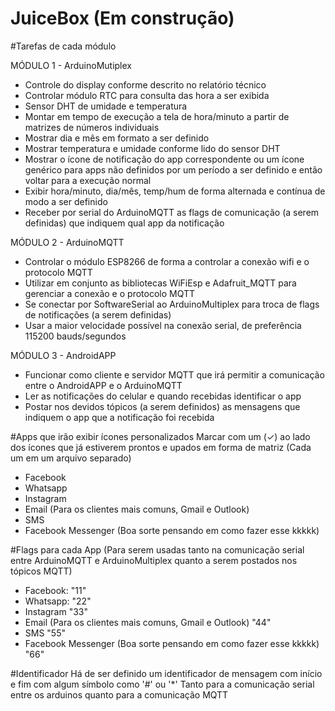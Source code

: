 # JuiceBox (Em construção)

#Tarefas de cada módulo 

MÓDULO 1 - ArduinoMutiplex
* Controle do display conforme descrito no relatório técnico
* Controlar módulo RTC para consulta das hora a ser exibida
* Sensor DHT de umidade e temperatura
* Montar em tempo de execução a tela de hora/minuto a partir de matrizes de números individuais
* Mostrar dia e mês em formato a ser definido
* Mostrar temperatura e umidade conforme lido do sensor DHT
* Mostrar o ícone de notificação do app correspondente ou um ícone genérico para apps não definidos
  por um período a ser definido e então voltar para a execução normal
* Exibir hora/minuto, dia/mês, temp/hum de forma alternada e contínua de modo a ser definido
* Receber por serial do ArduinoMQTT as flags de comunicação (a serem definidas) que indiquem qual app da notificação

MÓDULO 2 - ArduinoMQTT
* Controlar o módulo ESP8266 de forma a controlar a conexão wifi e o protocolo MQTT
* Utilizar em conjunto as bibliotecas WiFiEsp e Adafruit_MQTT para gerenciar a conexão e o protocolo MQTT
* Se conectar por SoftwareSerial ao ArduinoMultiplex para troca de flags de notificações (a serem definidas)
* Usar a maior velocidade possível na conexão serial, de preferência 115200 bauds/segundos 

MÓDULO 3 - AndroidAPP
* Funcionar como cliente e servidor MQTT que irá permitir a comunicação entre o AndroidAPP e o ArduinoMQTT
* Ler as notificações do celular e quando recebidas identificar o app
* Postar nos devidos tópicos (a serem definidos) as mensagens que indiquem o app que a notificação foi recebida


#Apps que irão exibir ícones personalizados
Marcar com um (✓) ao lado dos ícones que já estiverem prontos e upados em forma de matriz
(Cada um em um arquivo separado)
* Facebook
* Whatsapp
* Instagram
* Email (Para os clientes mais comuns, Gmail e Outlook)
* SMS
* Facebook Messenger (Boa sorte pensando em como fazer esse kkkkk)

#Flags para cada App
(Para serem usadas tanto na comunicação serial entre ArduinoMQTT e ArduinoMultiplex
    quanto a serem postados nos tópicos MQTT)
    
* Facebook: "11"
* Whatsapp: "22"
* Instagram "33"
* Email (Para os clientes mais comuns, Gmail e Outlook) "44"
* SMS "55"
* Facebook Messenger (Boa sorte pensando em como fazer esse kkkkk) "66"

#Identificador
Há de ser definido um identificador de mensagem com início e fim com algum símbolo como '#' ou '*'
Tanto para a comunicação serial entre os arduinos quanto para a comunicação MQTT

